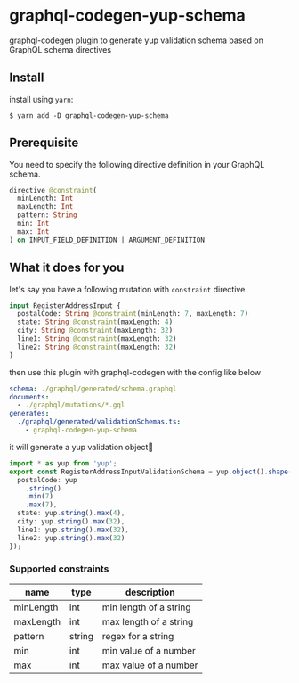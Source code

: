 # graphql-codegen-yup-schema

graphql-codegen plugin to generate yup validation schema based on GraphQL schema directives

## Install

install using `yarn`:

    $ yarn add -D graphql-codegen-yup-schema

## Prerequisite

You need to specify the following directive definition in your GraphQL schema.

```graphql
directive @constraint(
  minLength: Int
  maxLength: Int
  pattern: String
  min: Int
  max: Int
) on INPUT_FIELD_DEFINITION | ARGUMENT_DEFINITION
```

## What it does for you

let's say you have a following mutation with `constraint` directive.

```graphql
input RegisterAddressInput {
  postalCode: String @constraint(minLength: 7, maxLength: 7)
  state: String @constraint(maxLength: 4)
  city: String @constraint(maxLength: 32)
  line1: String @constraint(maxLength: 32)
  line2: String @constraint(maxLength: 32)
}
```

then use this plugin with graphql-codegen with the config like below

```yml
schema: ./graphql/generated/schema.graphql
documents:
  - ./graphql/mutations/*.gql
generates:
  ./graphql/generated/validationSchemas.ts:
    - graphql-codegen-yup-schema
```

it will generate a yup validation object💪

```ts
import * as yup from 'yup';
export const RegisterAddressInputValidationSchema = yup.object().shape({
  postalCode: yup
    .string()
    .min(7)
    .max(7),
  state: yup.string().max(4),
  city: yup.string().max(32),
  line1: yup.string().max(32),
  line2: yup.string().max(32)
});
```

### Supported constraints

| name      | type   | description            |
| --------- | ------ | ---------------------- |
| minLength | int    | min length of a string |
| maxLength | int    | max length of a string |
| pattern   | string | regex for a string     |
| min       | int    | min value of a number  |
| max       | int    | max value of a number  |
